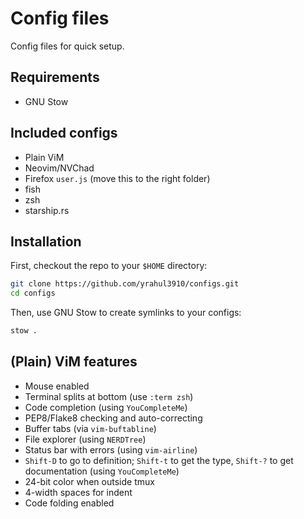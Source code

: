 # Config files

Config files for quick setup.

## Requirements

* GNU Stow

## Included configs

* Plain ViM
* Neovim/NVChad
* Firefox `user.js` (move this to the right folder)
* fish
* zsh
* starship.rs

## Installation

First, checkout the repo to your `$HOME` directory:

```sh
git clone https://github.com/yrahul3910/configs.git
cd configs
```

Then, use GNU Stow to create symlinks to your configs:

```sh
stow .
```

## (Plain) ViM features

* Mouse enabled
* Terminal splits at bottom (use `:term zsh`)
* Code completion (using `YouCompleteMe`)
* PEP8/Flake8 checking and auto-correcting
* Buffer tabs (via `vim-buftabline`)
* File explorer (using `NERDTree`)
* Status bar with errors (using `vim-airline`)
* `Shift-D` to go to definition; `Shift-t` to get the type, `Shift-?` to get documentation (using `YouCompleteMe`)
* 24-bit color when outside tmux
* 4-width spaces for indent
* Code folding enabled
